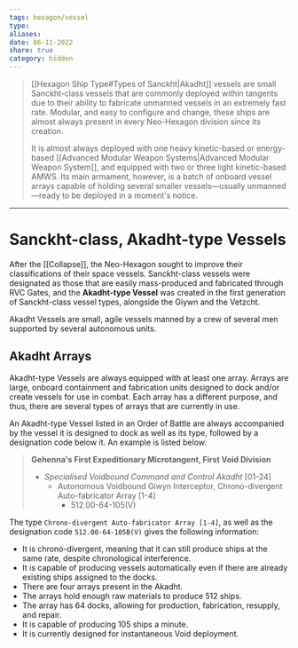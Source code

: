 ```yaml
---
tags: hexagon/vessel
type: 
aliases: 
date: 06-11-2022
share: true
category: hidden
---
```


> [[Hexagon Ship Type#Types of Sanckht|Akadht]] vessels are small Sanckht-class vessels that are commonly deployed within tangents due to their ability to fabricate unmanned vessels in an extremely fast rate. Modular, and easy to configure and change, these ships are almost always present in every Neo-Hexagon division since its creation.
> 
> It is almost always deployed with one heavy kinetic-based or energy-based [[Advanced Modular Weapon Systems|Advanced Modular Weapon System]], and equipped with two or three light kinetic-based AMWS. Its main armament, however, is a batch of onboard vessel arrays capable of holding several smaller vessels—usually unmanned—ready to be deployed in a moment's notice.
---

# Sanckht-class, Akadht-type Vessels

After the [[Collapse]], the Neo-Hexagon sought to improve their classifications of their space vessels. Sanckht-class vessels were designated as those that are easily mass-produced and fabricated through RVC Gates, and the **Akadht-type Vessel** was created in the first generation of Sanckht-class vessel types, alongside the Giywn and the Vetzcht.

Akadht Vessels are small, agile vessels manned by a crew of several men supported by several autonomous units.

## Akadht Arrays

Akadht-type Vessels are always equipped with at least one array. Arrays are large, onboard containment and fabrication units designed to dock and/or create vessels for use in combat. Each array has a different purpose, and thus, there are several types of arrays that are currently in use.

An Akadht-type Vessel listed in an Order of Battle are always accompanied by the vessel it is designed to dock as well as its type, followed by a designation code below it. An example is listed below.

> **Gehenna's First Expeditionary Microtangent, First Void Division**
> - *Specialised Voidbound Command and Control Akadht* [01-24]
> 	- Autonomous Voidbound Giwyn Interceptor, Chrono-divergent Auto-fabricator Array [1-4]
> 		- 512.00-64-105(V)

The type `Chrono-divergent Auto-fabricator Array [1-4]`, as well as the designation code `512.00-64-105B(V)` gives the following information:
- It is chrono-divergent, meaning that it can still produce ships at the same rate, despite chronological interference.
- It is capable of producing vessels automatically even if there are already existing ships assigned to the docks.
- There are four arrays present in the Akadht.
- The arrays hold enough raw materials to produce 512 ships.
- The array has 64 docks, allowing for production, fabrication, resupply, and repair.
- It is capable of producing 105 ships a minute.
- It is currently designed for instantaneous Void deployment.